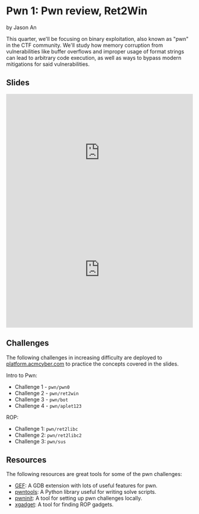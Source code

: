 # Pwn 1: Pwn review, Ret2Win

by Jason An

This quarter, we'll be focusing on binary exploitation, also known as "pwn" in the CTF community. We'll study how memory corruption from vulnerabilities like buffer overflows and improper usage of format strings can lead to arbitrary code execution, as well as ways to bypass modern mitigations for said vulnerabilities.

## Slides

<iframe src="https://docs.google.com/presentation/d/e/2PACX-1vSuWJBnzscaJT3GAzuGT8f21xUaLqawfuUHSIMhhDQVVRKOwj8l1Gx8UplqmmW5WqxmhU-v1ekn3-tW/embed?start=false&loop=false&delayms=3000" frameborder="0" width="100%" style="aspect-ratio: 16 / 10;"  allowfullscreen="true" mozallowfullscreen="true" webkitallowfullscreen="true"></iframe>

<iframe src="https://docs.google.com/presentation/d/e/2PACX-1vRClvyaaPBEAN_3Wk-wuTdN7TUqEv_ak3ZWLWWCZWkJfFx7web200vqJIYsn8-3uc4BNlcPFa3Qi_Ty/embed?start=false&loop=false&delayms=3000" frameborder="0" width="100%" style="aspect-ratio: 16 / 10;" allowfullscreen="true" mozallowfullscreen="true" webkitallowfullscreen="true"></iframe>

## Challenges

The following challenges in increasing difficulty are deployed to [platform.acmcyber.com](https://platform.acmcyber.com) to practice the concepts covered in the slides.

Intro to Pwn:

- Challenge 1 - `pwn/pwn0`
- Challenge 2 - `pwn/ret2win`
- Challenge 3 - `pwn/bot`
- Challenge 4 - `pwn/aplet123`

ROP:

- Challenge 1: `pwn/ret2libc`
- Challenge 2: `pwn/ret2libc2`
- Challenge 3: `pwn/sus`

## Resources

The following resources are great tools for some of the pwn challenges:

- [GEF](https://hugsy.github.io/gef/): A GDB extension with lots of useful features for pwn.
- [pwntools](https://github.com/Gallopsled/pwntools): A Python library useful for writing solve scripts.
- [pwninit](https://github.com/io12/pwninit): A tool for setting up pwn challenges locally.
- [xgadget](https://github.com/entropic-security/xgadget): A tool for finding ROP gadgets.
